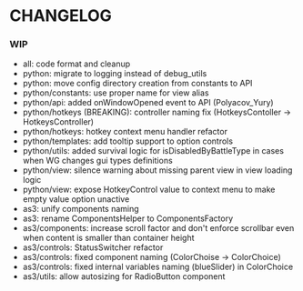# CHANGELOG

### WIP

- all: code format and cleanup
- python: migrate to logging instead of debug_utils
- python: move config directory creation from constants to API
- python/constants: use proper name for view alias
- python/api: added onWindowOpened event to API (Polyacov_Yury)
- python/hotkeys (BREAKING): controller naming fix (HotkeysContoller -> HotkeysController)
- python/hotkeys: hotkey context menu handler refactor
- python/templates: add tooltip support to option controls
- python/utils: added survival logic for isDisabledByBattleType in cases when WG changes gui types definitions
- python/view: silence warning about missing parent view in view loading logic
- python/view: expose HotkeyControl value to context menu to make empty value option unactive
- as3: unify components naming
- as3: rename ComponentsHelper to ComponentsFactory
- as3/components: increase scroll factor and don't enforce scrollbar even when content is smaller than container height
- as3/controls: StatusSwitcher refactor
- as3/controls: fixed component naming (ColorChoise -> ColorChoice)
- as3/controls: fixed internal variables naming (blueSlider) in ColorChoice
- as3/utils: allow autosizing for RadioButton component
